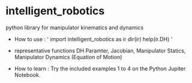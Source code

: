 # intelligent_robotics
python library for manipulator kinematics and dynamics

- How to use : 
'
import intelligent_robotics as ir
dir(ir)
help(ir.DH)
'

- representative functions 
DH Paramter, Jacobian, Manipulator Statics, Manipulator Dynamics (Equation of Motion)

- How to learn :
Try the included examples 1 to 4 on the Python Jupiter Notebook.

